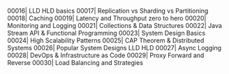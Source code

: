 00016| LLD HLD basics
00017| Replication vs Sharding vs Partitioning
00018| Caching
00019| Latency and Throughput zero to hero
00020| Monitoring and Logging
00021| Collections & Data Structures
00022| Java Stream API & Functional Programming
00023| System Design Basics
00024| High Scalability Patterns
00025| CAP Theorem & Distributed Systems
00026| Popular System Designs LLD HLD
00027| Async Logging
00028| DevOps & Infrastructure as Code
00029| Proxy Forward and Reverse
00030| Load Balancing and Strategies